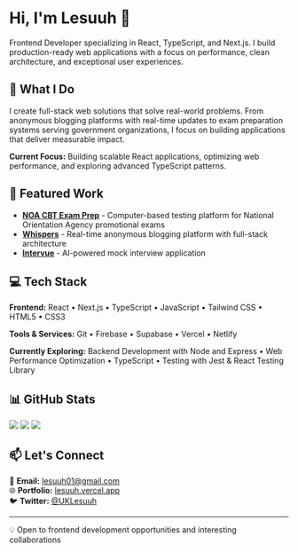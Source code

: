 # Hi, I'm Lesuuh 👋

Frontend Developer specializing in React, TypeScript, and Next.js. I build production-ready web applications with a focus on performance, clean architecture, and exceptional user experiences.

## 🚀 What I Do

I create full-stack web solutions that solve real-world problems. From anonymous blogging platforms with real-time updates to exam preparation systems serving government organizations, I focus on building applications that deliver measurable impact.

**Current Focus:** Building scalable React applications, optimizing web performance, and exploring advanced TypeScript patterns.

## 💼 Featured Work

- **[NOA CBT Exam Prep](https://github.com/Lesuuh/noa-cbt)** - Computer-based testing platform for National Orientation Agency promotional exams
- **[Whispers](https://github.com/Lesuuh/whispers)** - Real-time anonymous blogging platform with full-stack architecture
- **[Intervue](https://github.com/Lesuuh/intervue)** - AI-powered mock interview application

## 💻 Tech Stack

**Frontend:** React • Next.js • TypeScript • JavaScript • Tailwind CSS • HTML5 • CSS3

**Tools & Services:** Git • Firebase • Supabase • Vercel • Netlify

**Currently Exploring:** Backend Development with Node and Express • Web Performance Optimization • TypeScript • Testing with Jest & React Testing Library

## 📊 GitHub Stats

![](https://github-readme-stats.vercel.app/api?username=Lesuuh&theme=dark&hide_border=false&include_all_commits=true&count_private=true)
![](https://github-readme-streak-stats.herokuapp.com/?user=Lesuuh&theme=dark&hide_border=false)
![](https://github-readme-stats.vercel.app/api/top-langs/?username=Lesuuh&theme=dark&hide_border=false&include_all_commits=true&count_private=true&layout=compact)

## 📫 Let's Connect

📧 **Email:** lesuuh01@gmail.com  
🌐 **Portfolio:** [lesuuh.vercel.app](https://lesuuh.vercel.app)  
🐦 **Twitter:** [@UKLesuuh](https://twitter.com/UKLesuuh)


---

💡 Open to frontend development opportunities and interesting collaborations
